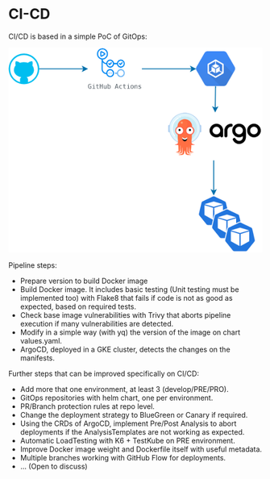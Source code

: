 # CI-CD

CI/CD is based in a simple PoC of GitOps:

![img.png](img/cicd.png)

Pipeline steps:

- Prepare version to build Docker image
- Build Docker image. It includes basic testing (Unit testing must be implemented too) with Flake8
that fails if code is not as good as expected, based on required tests.
- Check base image vulnerabilities with Trivy that aborts pipeline execution if many
vulnerabilities are detected.
- Modify in a simple way (with yq) the version of the image on chart values.yaml.
- ArgoCD, deployed in a GKE cluster, detects the changes on the manifests.

Further steps that can be improved specifically on CI/CD:

- Add more that one environment, at least 3 (develop/PRE/PRO).
- GitOps repositories with helm chart, one per environment.
- PR/Branch protection rules at repo level.
- Change the deployment strategy to BlueGreen or Canary if required.
- Using the CRDs of ArgoCD, implement Pre/Post Analysis to abort deployments if the AnalysisTemplates are
not working as expected.
- Automatic LoadTesting with K6 + TestKube on PRE environment.
- Improve Docker image weight and Dockerfile itself with useful metadata.
- Multiple branches working with GitHub Flow for deployments.
- ... (Open to discuss)